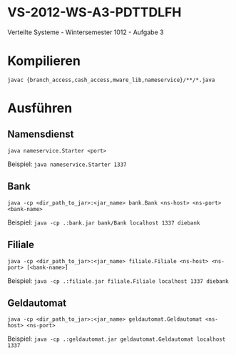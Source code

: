 # VS-2012-WS-A3-PDTTDLFH
Verteilte Systeme - Wintersemester 1012 - Aufgabe 3
# Kompilieren
`javac {branch_access,cash_access,mware_lib,nameservice}/**/*.java`
# Ausführen
## Namensdienst
`java nameservice.Starter <port>`

Beispiel: `java nameservice.Starter 1337`

## Bank
`java -cp <dir_path_to_jar>:<jar_name> bank.Bank <ns-host> <ns-port> <bank-name>`

Beispiel: `java -cp .:bank.jar bank/Bank localhost 1337 diebank`

## Filiale
`java -cp <dir_path_to_jar>:<jar_name> filiale.Filiale <ns-host> <ns-port> [<bank-name>]`

Beispiel: `java -cp .:filiale.jar filiale.Filiale localhost 1337 diebank`

## Geldautomat
`java -cp <dir_path_to_jar>:<jar_name> geldautomat.Geldautomat <ns-host> <ns-port>`

Beispiel: `java -cp .:geldautomat.jar geldautomat.Geldautomat localhost 1337`